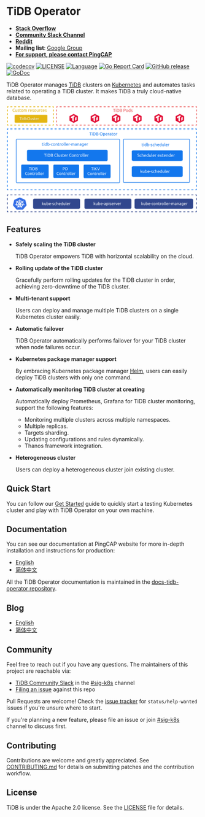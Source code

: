 
# TiDB Operator

- [**Stack Overflow**](https://stackoverflow.com/questions/tagged/tidb)
- [**Community Slack Channel**](https://slack.tidb.io/invite?team=tidb-community&channel=sig-k8s&ref=pingcap-tidb-operator)
- [**Reddit**](https://www.reddit.com/r/TiDB/)
- **Mailing list**: [Google Group](https://groups.google.com/forum/#!forum/tidb-user)
- [**For support, please contact PingCAP**](http://bit.ly/contact_us_via_github)

[![codecov](https://codecov.io/gh/pingcap/tidb-operator/branch/master/graph/badge.svg)](https://codecov.io/gh/pingcap/tidb-operator)
[![LICENSE](https://img.shields.io/github/license/pingcap/tidb-operator.svg)](https://github.com/pingcap/tidb-operator/blob/master/LICENSE)
[![Language](https://img.shields.io/badge/Language-Go-blue.svg)](https://golang.org/)
[![Go Report Card](https://goreportcard.com/badge/github.com/pingcap/tidb-operator)](https://goreportcard.com/report/github.com/pingcap/tidb-operator)
[![GitHub release](https://img.shields.io/github/tag/pingcap/tidb-operator.svg?label=release)](https://github.com/pingcap/tidb-operator/releases)
[![GoDoc](https://img.shields.io/badge/Godoc-reference-blue.svg)](https://godoc.org/github.com/pingcap/tidb-operator)

TiDB Operator manages [TiDB](https://github.com/pingcap/tidb) clusters on [Kubernetes](https://kubernetes.io) and automates tasks related to operating a TiDB cluster. It makes TiDB a truly cloud-native database.

![TiDB Operator Architecture](/static/tidb-operator-overview.png)

## Features

- __Safely scaling the TiDB cluster__

    TiDB Operator empowers TiDB with horizontal scalability on the cloud.

- __Rolling update of the TiDB cluster__

    Gracefully perform rolling updates for the TiDB cluster in order, achieving zero-downtime of the TiDB cluster.

- __Multi-tenant support__

    Users can deploy and manage multiple TiDB clusters on a single Kubernetes cluster easily.

- __Automatic failover__

    TiDB Operator automatically performs failover for your TiDB cluster when node failures occur.

- __Kubernetes package manager support__

    By embracing Kubernetes package manager [Helm](https://helm.sh), users can easily deploy TiDB clusters with only one command.

- __Automatically monitoring TiDB cluster at creating__

    Automatically deploy Prometheus, Grafana for TiDB cluster monitoring, support the following features:
     
    - Monitoring multiple clusters across multiple namespaces.
    - Multiple replicas.
    - Targets sharding.
    - Updating configurations and rules dynamically.
    - Thanos framework integration.

- __Heterogeneous cluster__

    Users can deploy a heterogeneous cluster join existing cluster.

## Quick Start

You can follow our [Get Started](https://docs.pingcap.com/tidb-in-kubernetes/stable/get-started) guide to quickly start a testing Kubernetes cluster and play with TiDB Operator on your own machine.

## Documentation

You can see our documentation at PingCAP website for more in-depth installation and instructions for production:

- [English](https://docs.pingcap.com/tidb-in-kubernetes/stable)
- [简体中文](https://docs.pingcap.com/zh/tidb-in-kubernetes/stable)

All the TiDB Operator documentation is maintained in the [docs-tidb-operator repository](https://github.com/pingcap/docs-tidb-operator). 

## Blog

- [English](https://www.pingcap.com/blog/)
- [简体中文](https://pingcap.com/blog-cn/)

## Community

Feel free to reach out if you have any questions. The maintainers of this project are reachable via:

- [TiDB Community Slack](https://slack.tidb.io/invite?team=tidb-community&channel=everyone&ref=pingcap-tidb) in the [#sig-k8s](https://slack.tidb.io/invite?team=tidb-community&channel=sig-k8s&ref=pingcap-tidb-operator) channel
- [Filing an issue](https://github.com/pingcap/tidb-operator/issue) against this repo

Pull Requests are welcome! Check the [issue tracker](https://github.com/pingcap/tidb-operator/issue) for `status/help-wanted` issues if you're unsure where to start.

If you're planning a new feature, please file an issue or join [#sig-k8s](https://slack.tidb.io/invite?team=tidb-community&channel=sig-k8s&ref=pingcap-tidb-operator) channel to discuss first.

## Contributing

Contributions are welcome and greatly appreciated. See [CONTRIBUTING.md](./docs/CONTRIBUTING.md) for details on submitting patches and the contribution workflow.

## License

TiDB is under the Apache 2.0 license. See the [LICENSE](./LICENSE) file for details.
